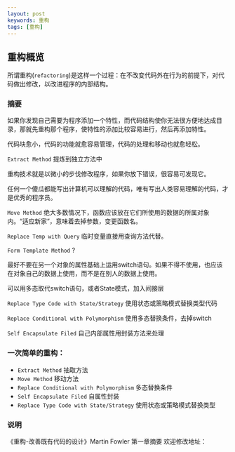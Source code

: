 ```yaml
---
layout: post
keywords: 重构
tags: [重构]
---
```


重构概览
--------

所谓重构(`refactoring`)是这样一个过程：在不改变代码外在行为的前提下，对代码做出修改，以改进程序的内部结构。

### 摘要
如果你发现自己需要为程序添加一个特性，而代码结构使你无法很方便地达成目录，那就先重构那个程序，使特性的添加比较容易进行，然后再添加特性。

代码块愈小，代码的功能就愈容易管理，代码的处理和移动也就愈轻松。

`Extract Method`  提炼到独立方法中

重构技术就是以微小的步伐修改程序，如果你放下错误，很容易可发现它。

任何一个傻瓜都能写出计算机可以理解的代码，唯有写出人类容易理解的代码，才是优秀的程序员。

`Move Method`  绝大多数情况下，函数应该放在它们所使用的数据的所属对象内。“适应新家”，意味着去掉参数，变更函数名。

`Replace Temp with Query`  临时变量直接用查询方法代替。

`Form Template Method`  ?

最好不要在另一个对象的属性基础上运用switch语句。如果不得不使用，也应该在对象自己的数据上使用，而不是在别人的数据上使用。

可以用多态取代switch语句，或者State模式，加入间接层

`Replace Type Code with State/Strategy`  使用状态或策略模式替换类型代码

`Replace Conditional with Polymorphism`  使用多态替换条件，去掉switch

`Self Encapsulate Filed`  自己内部属性用封装方法来处理

### 一次简单的重构：
- `Extract Method`  抽取方法
- `Move Method`  移动方法
- `Replace Conditional with Polymorphism`  多态替换条件
- `Self Encapsulate Filed`   自属性封装
- `Replace Type Code with State/Strategy`  使用状态或策略模式替换类型

### 说明
《重构-改善既有代码的设计》Martin Fowler  第一章摘要
欢迎修改地址：
